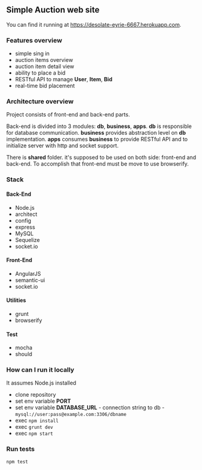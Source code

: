 ## Simple Auction web site
You can find it running at https://desolate-eyrie-6667.herokuapp.com.

### Features overview
* simple sing in
* auction items overview
* auction item detail view
* ability to place a bid
* RESTful API to manage **User**, **Item**, **Bid**
* real-time bid placement

### Architecture overview
Project consists of front-end and back-end parts.

Back-end is divided into 3 modules: **db**, **business**, **apps**. **db** is responsible for database communication. **business** provides abstraction level on **db** implementation. **apps** consumes **business** to provide RESTful API and to initialize server with http and socket support.

There is **shared** folder. it's supposed to be used on both side: front-end and back-end. To accomplish that front-end must be move to use browserify.

### Stack

#### Back-End
* Node.js
* architect
* config
* express
* MySQL
* Sequelize
* socket.io

#### Front-End
* AngularJS
* semantic-ui
* socket.io

#### Utilities
* grunt
* browserify

#### Test
* mocha
* should

### How can I run it locally
It assumes Node.js installed

* clone repository
* set env variable **PORT** 
* set env variable **DATABASE_URL** - connection string to db - `mysql://user:pass@example.com:3306/dbname`
* exec `npm install`
* exec `grunt dev`
* exec `npm start`

### Run tests
`npm test`
